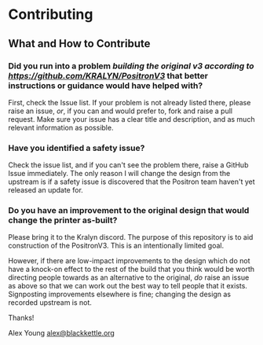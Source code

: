 # Contributing

## What and How to Contribute

### Did you run into a problem *building the original v3 according to https://github.com/KRALYN/PositronV3* that better instructions or guidance would have helped with?

First, check the Issue list.  If your problem is not already listed there, please raise an issue, *or*, if you can and would prefer to, fork and raise a pull request.  Make sure your issue has a clear title and description, and as much relevant information as possible.

### Have you identified a safety issue?

Check the issue list, and if you can't see the problem there, raise a GitHub Issue immediately.  The only reason I will change the design from the upstream is if a safety issue is discovered that the Positron team haven't yet released an update for.

### Do you have an improvement to the original design that would change the printer as-built?

Please bring it to the Kralyn discord.  The purpose of this repository is to aid construction of the PositronV3. This is an intentionally limited goal.

However, if there are low-impact improvements to the design which do not have a knock-on effect to the rest of the build that you think would be worth directing people towards as an alternative to the original, *do* raise an issue as above so that we can work out the best way to tell people that it exists.  Signposting improvements elsewhere is fine; changing the design as recorded upstream is not.

Thanks!

Alex Young <alex@blackkettle.org>